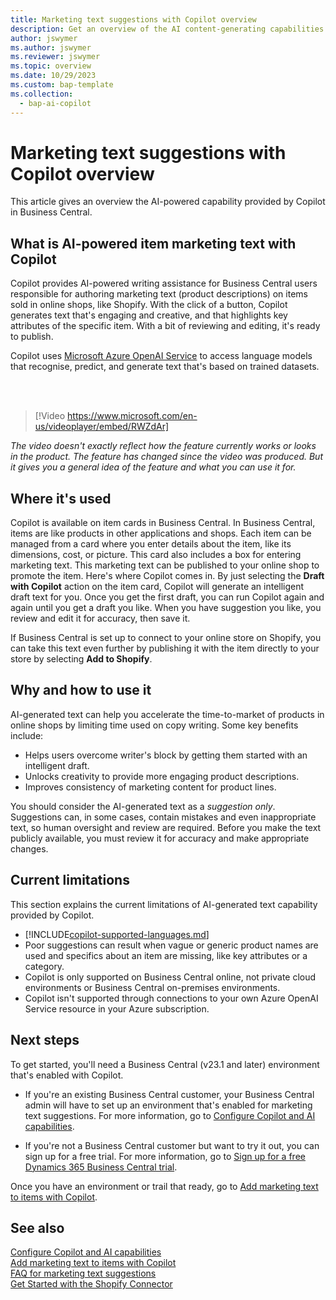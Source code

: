 ```yaml
---
title: Marketing text suggestions with Copilot overview
description: Get an overview of the AI content-generating capabilities in Business Central.
author: jswymer
ms.author: jswymer
ms.reviewer: jswymer
ms.topic: overview
ms.date: 10/29/2023
ms.custom: bap-template
ms.collection:
  - bap-ai-copilot
---
```

# Marketing text suggestions with Copilot overview

<!--[!INCLUDE[ai-preview](includes/ai-preview.md)]-->

This article gives an overview the AI-powered capability provided by Copilot in Business Central.

## What is AI-powered item marketing text with Copilot

Copilot provides AI-powered writing assistance for Business Central users responsible for authoring marketing text (product descriptions) on items sold in online shops, like Shopify. With the click of a button, Copilot generates text that's engaging and creative, and that highlights key attributes of the specific item. With a bit of reviewing and editing, it's ready to publish.

Copilot uses [Microsoft Azure OpenAI Service](/azure/cognitive-services/openai/overview) to access language models that recognise, predict, and generate text that's based on trained datasets.

<br><br>  

> [!Video https://www.microsoft.com/en-us/videoplayer/embed/RWZdAr]

*The video doesn't exactly reflect how the feature currently works or looks in the product. The feature has changed since the video was produced. But it gives you a general idea of the feature and what you can use it for.*
  
## Where it's used

Copilot is available on item cards in Business Central. In Business Central, items are like products in other applications and shops. Each item can be managed from a card where you enter details about the item, like its dimensions, cost, or picture. This card also includes a box for entering marketing text. This marketing text can be published to your online shop to promote the item. Here's where Copilot comes in. By just selecting the **Draft with Copilot** action on the item card, Copilot will generate an intelligent draft text for you. Once you get the first draft, you can run Copilot again and again until you get a draft you like. When you have suggestion you like, you review and edit it for accuracy, then save it.

If Business Central is set up to connect to your online store on Shopify, you can take this text even further by publishing it with the item directly to your store by selecting **Add to Shopify**.

## Why and how to use it

AI-generated text can help you accelerate the time-to-market of products in online shops by limiting time used on copy writing. Some key benefits include:

- Helps users overcome writer's block by getting them started with an intelligent draft.
- Unlocks creativity to provide more engaging product descriptions.
- Improves consistency of marketing content for product lines.

You should consider the AI-generated text as a *suggestion only*. Suggestions can, in some cases, contain mistakes and even inappropriate text, so human oversight and review are required. Before you make the text publicly available, you must review it for accuracy and make appropriate changes.

## Current limitations

This section explains the current limitations of AI-generated text capability provided by Copilot.

- [!INCLUDE[copilot-supported-languages.md](includes/copilot-supported-languages.md)]
- Poor suggestions can result when vague or generic product names are used and specifics about an item are missing, like key attributes or a category.
- Copilot is only supported on Business Central online, not private cloud environments or Business Central on-premises environments.
- Copilot isn't supported through connections to your own Azure OpenAI Service resource in your Azure subscription.

<!-- Partner extensibility of the AI capability by using AL code isn't supported.-->

## Next steps

To get started, you'll need a Business Central (v23.1 and later) environment that's enabled with Copilot.

- If you're an existing Business Central customer, your Business Central admin will have to set up an environment that's enabled for marketing text suggestions. For more information, go to [Configure Copilot and AI capabilities](enable-ai.md).

- If you're not a Business Central customer but want to try it out, you can sign up for a free trial. For more information, go to [Sign up for a free Dynamics 365 Business Central trial](trial-signup.md).

Once you have an environment or trail that ready, go to [Add marketing text to items with Copilot](item-marketing-text.md).  

## See also 

[Configure Copilot and AI capabilities](enable-ai.md)  
[Add marketing text to items with Copilot](item-marketing-text.md)  
[FAQ for marketing text suggestions](faqs-marketing-text.md)  
[Get Started with the Shopify Connector](shopify/get-started.md)  
